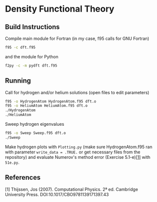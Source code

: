 # Density Functional Theory

## Build Instructions
Compile main module for Fortran (in my case, f95 calls for GNU Fortran)
```bash
f95 -c dft.f95
```
and the module for Python
```bash
f2py -c -m pydft dft.f95
```
## Running
Call for hydrogen and/or helium solutions (open files to edit parameters)
```bash
f95 -o HydrogenAtom HydrogenAtom.f95 dft.o
f95 -o HeliumAtom HeliumAtom.f95 dft.o
./HydrogenAtom 
./HeliumAtom
```
Sweep hydrogen eigenvalues
```bash
f95 -o Sweep Sweep.f95 dft.o
./Sweep
```
Make hydrogen plots with `Plotting.py` (make sure HydrogenAtom.f95 ran with parameter `write_data = .TRUE.` or get necessary files from the repository) and evaluate Numerov's method error (Exercise 5.1-e)[[1]](#1) with `51e.py`.

## References
<a id="1">[1]</a> 
Thijssen, Jos (2007). Computational Physics. 2ª ed. Cambridge University Press. DOI:10.1017/CBO9781139171397.43
